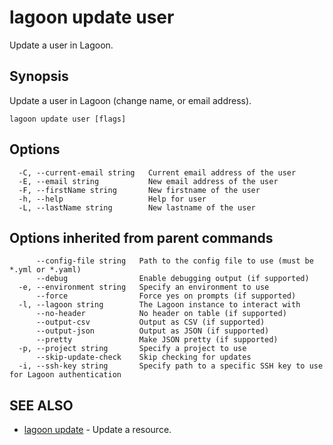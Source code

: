 # lagoon update user

Update a user in Lagoon.

## Synopsis

Update a user in Lagoon \(change name, or email address\).

```text
lagoon update user [flags]
```

## Options

```text
  -C, --current-email string   Current email address of the user
  -E, --email string           New email address of the user
  -F, --firstName string       New firstname of the user
  -h, --help                   Help for user
  -L, --lastName string        New lastname of the user
```

## Options inherited from parent commands

```text
      --config-file string   Path to the config file to use (must be *.yml or *.yaml)
      --debug                Enable debugging output (if supported)
  -e, --environment string   Specify an environment to use
      --force                Force yes on prompts (if supported)
  -l, --lagoon string        The Lagoon instance to interact with
      --no-header            No header on table (if supported)
      --output-csv           Output as CSV (if supported)
      --output-json          Output as JSON (if supported)
      --pretty               Make JSON pretty (if supported)
  -p, --project string       Specify a project to use
      --skip-update-check    Skip checking for updates
  -i, --ssh-key string       Specify path to a specific SSH key to use for Lagoon authentication
```

## SEE ALSO

* [lagoon update](lagoon_update.md)     - Update a resource.

